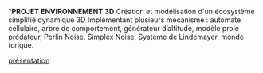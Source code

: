 "**PROJET ENVIRONNEMENT 3D**
Création et modélisation d'un écosystème simplifié dynamique 3D 
Implémentant plusieurs mécanisme : automate cellulaire, 
arbre de comportement, générateur d’altitude, modèle proie prédateur, 
Perlin Noise, Simplex Noise, Systeme de Lindemayer, monde torique.

[présentation](https://github.com/KasselFelix/ProjectEnvironnement-3D/blob/main/pr%C3%A9sentation%20projet%20et%20jeux%20syst%C3%A9miques.pdf)
